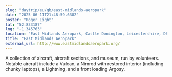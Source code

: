 ```yaml
---
slug: "daytrip/eu/gb/east-midlands-aeropark"
date: "2025-06-11T21:48:59.638Z"
poster: "Roger Light"
lat: "52.833187"
lng: "-1.345763"
location: "East Midlands Aeropark, Castle Donington, Leicestershire, DE74 2PR, United Kingdom"
title: "East Midlands Aeropark"
external_url: http://www.eastmidlandsaeropark.org/
---
```

A collection of aircraft, aircraft sections, and museum, run by volunteers. Notable aircraft include a Vulcan, a Nimrod with restored interior (including chunky laptops), a Lightning, and a front loading Argosy.